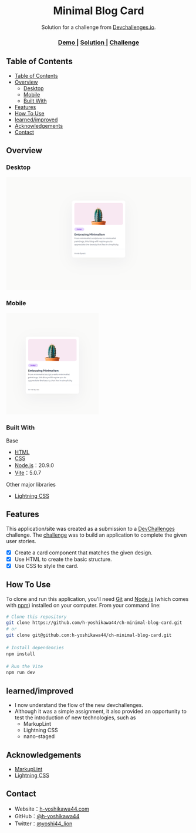 <!-- Please update value in the {}  -->

<h1 align="center">Minimal Blog Card</h1>

<div align="center">
   Solution for a challenge from  <a href="http://devchallenges.io" target="_blank">Devchallenges.io</a>.
</div>

<div align="center">
  <h3>
    <a href="https://h-yoshikawa44.github.io/ch-minimal-blog-card/">
      Demo
    </a>
    <span> | </span>
    <a href="https://devchallenges.io/solution/4229">
      Solution
    </a>
    <span> | </span>
    <a href="https://devchallenges.io/challenge/27">
      Challenge
    </a>
  </h3>
</div>

<!-- TABLE OF CONTENTS -->

## Table of Contents

- [Table of Contents](#table-of-contents)
- [Overview](#overview)
  - [Desktop](#desktop)
  - [Mobile](#mobile)
  - [Built With](#built-with)
- [Features](#features)
- [How To Use](#how-to-use)
- [learned/improved](#learnedimproved)
- [Acknowledgements](#acknowledgements)
- [Contact](#contact)

<!-- OVERVIEW -->

## Overview

### Desktop

![overview - desktop](/screenshots/desktop.png)

### Mobile

<img src="./screenshots/mobile.png" alt="overview - mobile" width="50%">

### Built With

<!-- This section should list any major frameworks that you built your project using. Here are a few examples.-->

Base

- [HTML](https://developer.mozilla.org/ja/docs/Web/HTML)
- [CSS](https://developer.mozilla.org/ja/docs/Web/CSS)
- [Node.js](https://nodejs.org/)：20.9.0
- [Vite](https://ja.vitejs.dev/)：5.0.7

Other major libraries

- [Lightning CSS](https://lightningcss.dev/)

## Features

<!-- List the features of your application or follow the template. Don't share the figma file here :) -->

This application/site was created as a submission to a [DevChallenges](https://devchallenges.io/challenges) challenge. The [challenge](https://devchallenges.io/challenge/27) was to build an application to complete the given user stories.

- [x] Create a card component that matches the given design.
- [x] Use HTML to create the basic structure.
- [x] Use CSS to style the card.

## How To Use

<!-- Example: -->

To clone and run this application, you'll need [Git](https://git-scm.com) and [Node.js](https://nodejs.org/en/download/) (which comes with [npm](https://www.npmjs.com/)) installed on your computer. From your command line:

```bash
# Clone this repository
git clone https://github.com/h-yoshikawa44/ch-minimal-blog-card.git
# or
git clone git@github.com:h-yoshikawa44/ch-minimal-blog-card.git

# Install dependencies
npm install

# Run the Vite
npm run dev
```

## learned/improved

- I now understand the flow of the new devchallenges.
- Although it was a simple assignment, it also provided an opportunity to test the introduction of new technologies, such as
  - MarkupLint
  - Lightning CSS
  - nano-staged

## Acknowledgements

<!-- This section should list any articles or add-ons/plugins that helps you to complete the project. This is optional but it will help you in the future. For exmpale -->

- [MarkupLint](https://markuplint.dev/ja/)
- [Lightning CSS](https://lightningcss.dev/)

## Contact

- Website：[h-yoshikawa44.com](https://h-yoshikawa44.com)
- GitHub：[@h-yoshikawa44](https://github.com/h-yoshikawa44)
- Twitter：[@yoshi44_lion](https://twitter.com/yoshi44_lion)
